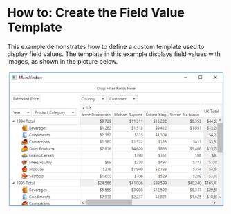 # How to: Create the Field Value Template


This example demonstrates how to define a custom template used to display field values. The template in this example displays field values with images, as shown in the picture below.

![](https://github.com/DevExpress-Examples/how-to-create-the-field-value-template-e2191/blob/18.1.3%2B/images/CreateFieldValueTemplate.png)



